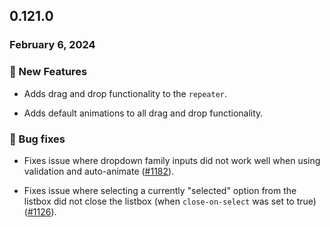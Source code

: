 ## 0.121.0

### February 6, 2024

### 💪 New Features

- Adds drag and drop functionality to the `repeater`.

- Adds default animations to all drag and drop functionality.

### 🐛 Bug fixes

- Fixes issue where dropdown family inputs did not work well when using validation and auto-animate ([#1182](https://github.com/formkit/formkit/issues/1182)).

- Fixes issue where selecting a currently "selected" option from the listbox did not close the listbox (when `close-on-select` was set to true) ([#1126](https://github.com/formkit/formkit/issues/1126)).


